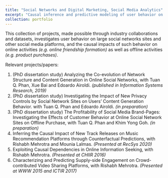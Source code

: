 ```yaml
---
title: "Social Networks and Digital Marketing, Social Media Analytics"
excerpt: "Causal inference and predictive modeling of user behavior on digital platforms<br/><img src='/images/social_media_roi.png'><br/><sup><sub>(Image Source: https://www.brandwatch.com/blog/10-ways-to-prove-the-value-roi-of-social-media-monitoring/)</sub></sup>"
collection: portfolio
---
```


This collection of projects, made possible through industry collaborations and datasets, investigates user behavior on large social networks sites and other social media platforms, and the causal impacts of such behavior on online activities *(e.g. online friendship formation)* as well as offline activities *(e.g. product purchases)*.

Relevant projects/papers:

1. (PhD dissertation study) Analyzing the Co-evolution of Network Structure and Content Generation in Online Social Networks, with Tuan Q. Phan, Xue Bai and Edoardo Airoldi. *(published in Information Systems Research, 2019)*
2. (PhD dissertation study) Investigating the Impact of New Privacy Controls by Social Network Sites on Users’ Content Generation Behavior. with Tuan Q. Phan and Edoardo Airoldi. *(in preparation)*
3. (PhD dissertation study) The Profitability of Social Media Brand-Pages: Investigating the Effects of Customer Behavior at Online Social Network Sites on Offline Purchase, with Tuan Q. Phan and Khim Yong Goh. *(in preparation)*
4. Inferring the Causal Impact of New Track Releases on Music Recommendation Platforms through Counterfactual Predictions, with Rishabh Mehrotra and Mounia Lalmas. *(Presented at RecSys 2020)*
5. Exploiting Causal Dependencies in Online Information Seeking, with Rishabh Mehrotra. *(Presented at CHIIR 2016)*
6. Characterizing and Predicting Supply-side Engagement on Crowd-contributed Video Sharing Platforms, with Rishabh Mehrotra. *(Presented at WWW 2015 and ICTIR 2017)*

